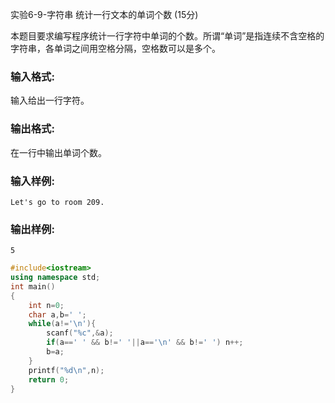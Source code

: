 实验6-9-字符串 统计一行文本的单词个数 (15分)

本题目要求编写程序统计一行字符中单词的个数。所谓“单词”是指连续不含空格的字符串，各单词之间用空格分隔，空格数可以是多个。

### 输入格式:

输入给出一行字符。

### 输出格式:

在一行中输出单词个数。

### 输入样例:

```in
Let's go to room 209.
```

### 输出样例:

```out
5
```



```c++
#include<iostream>
using namespace std;
int main()
{
    int n=0;
    char a,b=' ';
    while(a!='\n'){
        scanf("%c",&a);
        if(a==' ' && b!=' '||a=='\n' && b!=' ') n++;
        b=a;
    }
    printf("%d\n",n);
    return 0;
}
```

